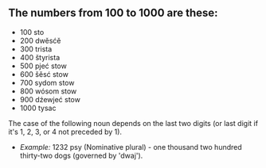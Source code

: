## The numbers from 100 to 1000 are these:

*   100 sto
*   200 dwěsćě
*   300 trista
*   400 štyrista
*   500 pjeć stow
*   600 šěsć stow
*   700 sydom stow
*   800 wósom stow
*   900 dźewjeć stow
*   1000 tysac

The case of the following noun depends on the last two digits (or last digit if it's 1, 2, 3, or 4 not preceded by 1).

*   _Example:_ 1232 psy (Nominative plural) - one thousand two hundred thirty-two dogs (governed by 'dwaj').